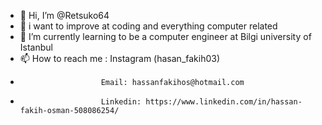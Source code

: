 - 👋 Hi, I’m @Retsuko64
- 👀 i want to improve at coding and everything computer related
- 🌱 I’m currently learning to be a computer engineer at Bilgi university of Istanbul
- 📫 How to reach me : Instagram (hasan_fakih03)
-                       Email: hassanfakihos@hotmail.com
-                       Linkedin: https://www.linkedin.com/in/hassan-fakih-osman-508086254/
